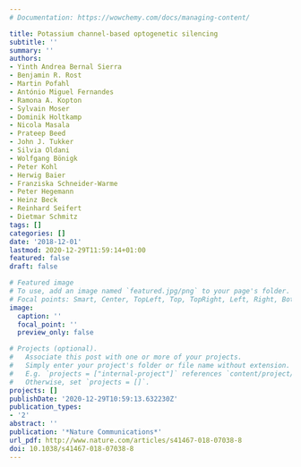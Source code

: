 ```yaml
---
# Documentation: https://wowchemy.com/docs/managing-content/

title: Potassium channel-based optogenetic silencing
subtitle: ''
summary: ''
authors:
- Yinth Andrea Bernal Sierra
- Benjamin R. Rost
- Martin Pofahl
- António Miguel Fernandes
- Ramona A. Kopton
- Sylvain Moser
- Dominik Holtkamp
- Nicola Masala
- Prateep Beed
- John J. Tukker
- Silvia Oldani
- Wolfgang Bönigk
- Peter Kohl
- Herwig Baier
- Franziska Schneider-Warme
- Peter Hegemann
- Heinz Beck
- Reinhard Seifert
- Dietmar Schmitz
tags: []
categories: []
date: '2018-12-01'
lastmod: 2020-12-29T11:59:14+01:00
featured: false
draft: false

# Featured image
# To use, add an image named `featured.jpg/png` to your page's folder.
# Focal points: Smart, Center, TopLeft, Top, TopRight, Left, Right, BottomLeft, Bottom, BottomRight.
image:
  caption: ''
  focal_point: ''
  preview_only: false

# Projects (optional).
#   Associate this post with one or more of your projects.
#   Simply enter your project's folder or file name without extension.
#   E.g. `projects = ["internal-project"]` references `content/project/deep-learning/index.md`.
#   Otherwise, set `projects = []`.
projects: []
publishDate: '2020-12-29T10:59:13.632230Z'
publication_types:
- '2'
abstract: ''
publication: '*Nature Communications*'
url_pdf: http://www.nature.com/articles/s41467-018-07038-8
doi: 10.1038/s41467-018-07038-8
---
```

